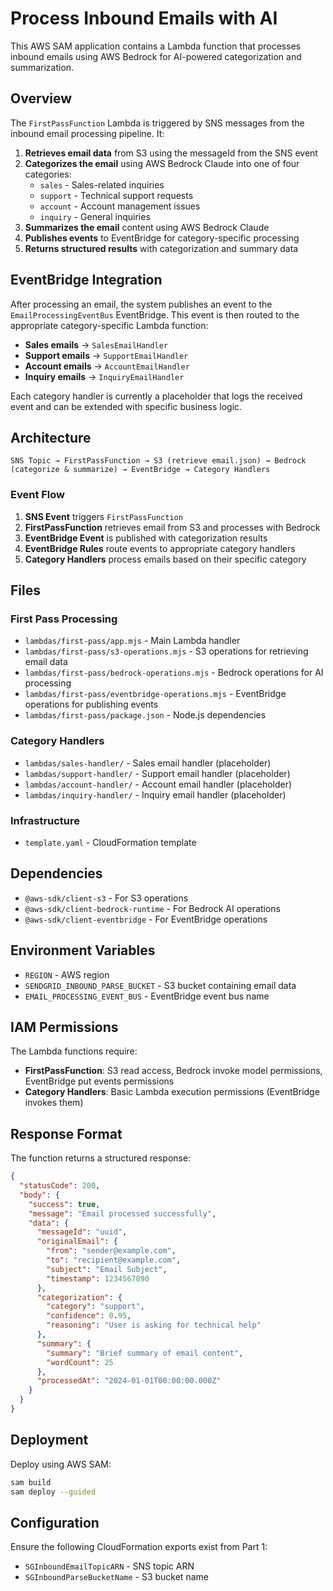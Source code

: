 # Process Inbound Emails with AI

This AWS SAM application contains a Lambda function that processes inbound emails using AWS Bedrock for AI-powered categorization and summarization.

## Overview

The `FirstPassFunction` Lambda is triggered by SNS messages from the inbound email processing pipeline. It:

1. **Retrieves email data** from S3 using the messageId from the SNS event
2. **Categorizes the email** using AWS Bedrock Claude into one of four categories:
   - `sales` - Sales-related inquiries
   - `support` - Technical support requests
   - `account` - Account management issues
   - `inquiry` - General inquiries
3. **Summarizes the email** content using AWS Bedrock Claude
4. **Publishes events** to EventBridge for category-specific processing
5. **Returns structured results** with categorization and summary data

## EventBridge Integration

After processing an email, the system publishes an event to the `EmailProcessingEventBus` EventBridge. This event is then routed to the appropriate category-specific Lambda function:

- **Sales emails** → `SalesEmailHandler`
- **Support emails** → `SupportEmailHandler`
- **Account emails** → `AccountEmailHandler`
- **Inquiry emails** → `InquiryEmailHandler`

Each category handler is currently a placeholder that logs the received event and can be extended with specific business logic.

## Architecture

```
SNS Topic → FirstPassFunction → S3 (retrieve email.json) → Bedrock (categorize & summarize) → EventBridge → Category Handlers
```

### Event Flow

1. **SNS Event** triggers `FirstPassFunction`
2. **FirstPassFunction** retrieves email from S3 and processes with Bedrock
3. **EventBridge Event** is published with categorization results
4. **EventBridge Rules** route events to appropriate category handlers
5. **Category Handlers** process emails based on their specific category

## Files

### First Pass Processing
- `lambdas/first-pass/app.mjs` - Main Lambda handler
- `lambdas/first-pass/s3-operations.mjs` - S3 operations for retrieving email data
- `lambdas/first-pass/bedrock-operations.mjs` - Bedrock operations for AI processing
- `lambdas/first-pass/eventbridge-operations.mjs` - EventBridge operations for publishing events
- `lambdas/first-pass/package.json` - Node.js dependencies

### Category Handlers
- `lambdas/sales-handler/` - Sales email handler (placeholder)
- `lambdas/support-handler/` - Support email handler (placeholder)
- `lambdas/account-handler/` - Account email handler (placeholder)
- `lambdas/inquiry-handler/` - Inquiry email handler (placeholder)

### Infrastructure
- `template.yaml` - CloudFormation template

## Dependencies

- `@aws-sdk/client-s3` - For S3 operations
- `@aws-sdk/client-bedrock-runtime` - For Bedrock AI operations
- `@aws-sdk/client-eventbridge` - For EventBridge operations

## Environment Variables

- `REGION` - AWS region
- `SENDGRID_INBOUND_PARSE_BUCKET` - S3 bucket containing email data
- `EMAIL_PROCESSING_EVENT_BUS` - EventBridge event bus name

## IAM Permissions

The Lambda functions require:
- **FirstPassFunction**: S3 read access, Bedrock invoke model permissions, EventBridge put events permissions
- **Category Handlers**: Basic Lambda execution permissions (EventBridge invokes them)

## Response Format

The function returns a structured response:

```json
{
  "statusCode": 200,
  "body": {
    "success": true,
    "message": "Email processed successfully",
    "data": {
      "messageId": "uuid",
      "originalEmail": {
        "from": "sender@example.com",
        "to": "recipient@example.com",
        "subject": "Email Subject",
        "timestamp": 1234567890
      },
      "categorization": {
        "category": "support",
        "confidence": 0.95,
        "reasoning": "User is asking for technical help"
      },
      "summary": {
        "summary": "Brief summary of email content",
        "wordCount": 25
      },
      "processedAt": "2024-01-01T00:00:00.000Z"
    }
  }
}
```

## Deployment

Deploy using AWS SAM:

```bash
sam build
sam deploy --guided
```

## Configuration

Ensure the following CloudFormation exports exist from Part 1:
- `SGInboundEmailTopicARN` - SNS topic ARN
- `SGInboundParseBucketName` - S3 bucket name